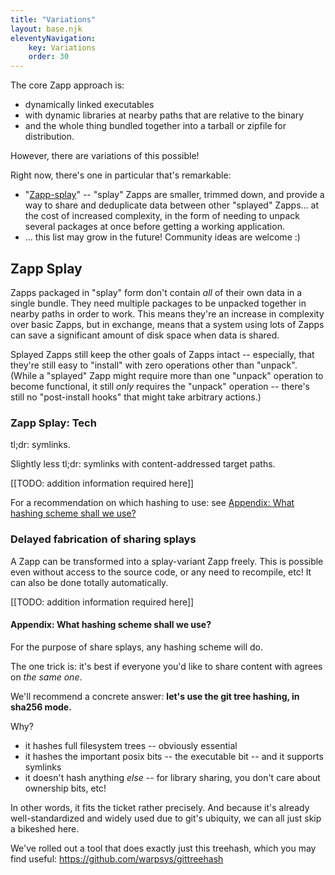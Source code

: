 ```yaml
---
title: "Variations"
layout: base.njk
eleventyNavigation: 
    key: Variations 
    order: 30
---
```

The core Zapp approach is:

- dynamically linked executables
- with dynamic libraries at nearby paths that are relative to the binary
- and the whole thing bundled together into a tarball or zipfile for distribution.

However, there are variations of this possible!

Right now, there's one in particular that's remarkable:

- "[Zapp-splay](#zapp-splay)" -- "splay" Zapps are smaller, trimmed down, and provide a way to share and deduplicate data between other "splayed" Zapps... at the cost of increased complexity, in the form of needing to unpack several packages at once before getting a working application.
- ... this list may grow in the future!  Community ideas are welcome :)



Zapp Splay
----------

Zapps packaged in "splay" form don't contain _all_ of their own data in a single bundle.
They need multiple packages to be unpacked together in nearby paths in order to work.
This means they're an increase in complexity over basic Zapps, but in exchange,
means that a system using lots of Zapps can save a significant amount of disk space when data is shared.

Splayed Zapps still keep the other goals of Zapps intact -- especially, that they're still easy to "install" with zero operations other than "unpack".
(While a "splayed" Zapp might require more than one "unpack" operation to become functional, it still _only_ requires the "unpack" operation -- there's still no "post-install hooks" that might take arbitrary actions.)

### Zapp Splay: Tech

tl;dr: symlinks.

Slightly less tl;dr: symlinks with content-addressed target paths.

[[TODO: addition information required here]]

For a recommendation on which hashing to use:
see [Appendix: What hashing scheme shall we use?](#appendix-what-hashing-scheme-shall-we-use)



### Delayed fabrication of sharing splays

A Zapp can be transformed into a splay-variant Zapp freely.
This is possible even without access to the source code, or any need to recompile, etc!
It can also be done totally automatically.

[[TODO: addition information required here]]



#### Appendix: What hashing scheme shall we use?

For the purpose of share splays, any hashing scheme will do.

The one trick is: it's best if everyone you'd like to share content with agrees on _the same one_.

We'll recommend a concrete answer: **let's use the git tree hashing, in sha256 mode.**

Why?

- it hashes full filesystem trees -- obviously essential
- it hashes the important posix bits -- the executable bit -- and it supports symlinks
- it doesn't hash anything _else_ -- for library sharing, you don't care about ownership bits, etc!

In other words, it fits the ticket rather precisely.
And because it's already well-standardized and widely used due to git's ubiquity,
we can all just skip a bikeshed here.

We've rolled out a tool that does exactly just this treehash, which you may find useful:
https://github.com/warpsys/gittreehash
